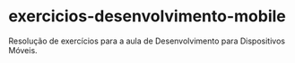 # exercicios-desenvolvimento-mobile
Resolução de exercícios para a aula de Desenvolvimento para Dispositivos Móveis.
